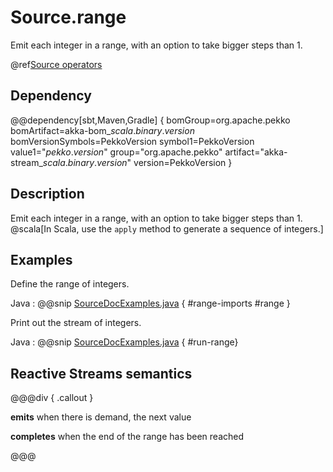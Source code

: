 # Source.range

Emit each integer in a range, with an option to take bigger steps than 1.

@ref[Source operators](../index.md#source-operators)

## Dependency

@@dependency[sbt,Maven,Gradle] {
  bomGroup=org.apache.pekko bomArtifact=akka-bom_$scala.binary.version$ bomVersionSymbols=PekkoVersion
  symbol1=PekkoVersion
  value1="$pekko.version$"
  group="org.apache.pekko"
  artifact="akka-stream_$scala.binary.version$"
  version=PekkoVersion
}


## Description

Emit each integer in a range, with an option to take bigger steps than 1. @scala[In Scala, use the `apply` method to generate a sequence of integers.]

## Examples

Define the range of integers.

Java
:   @@snip [SourceDocExamples.java](/docs/src/test/java/jdocs/stream/operators/SourceDocExamples.java) { #range-imports #range }

Print out the stream of integers.

Java
:   @@snip [SourceDocExamples.java](/docs/src/test/java/jdocs/stream/operators/SourceDocExamples.java) { #run-range}

## Reactive Streams semantics

@@@div { .callout }

**emits** when there is demand, the next value

**completes** when the end of the range has been reached

@@@
